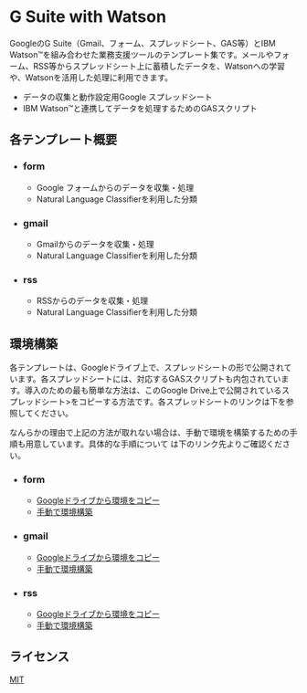 G Suite with Watson
============================================
GoogleのG Suite（Gmail、フォーム、スプレッドシート、GAS等）とIBM Watson™を組み合わせた業務支援ツールのテンプレート集です。メールやフォーム、RSS等からスプレッドシート上に蓄積したデータを、Watsonへの学習や、Watsonを活用した処理に利用できます。

- データの収集と動作設定用Google スプレッドシート  
- IBM Watson™と連携してデータを処理するためのGASスクリプト


## 各テンプレート概要
- ### form
	- Google フォームからのデータを収集・処理
	- Natural Language Classifierを利用した分類
- ### gmail
	- Gmailからのデータを収集・処理
	- Natural Language Classifierを利用した分類
- ### rss
	- RSSからのデータを収集・処理
	- Natural Language Classifierを利用した分類

## 環境構築
各テンプレートは、Googleドライブ上で、スプレッドシートの形で公開されています。各スプレッドシートには、対応するGASスクリプトも内包されています。導入のための最も簡単な方法は、このGoogle Drive上で公開されているスプレッドシート>をコピーする方法です。各スプレッドシートのリンクは下を参照してください。

なんらかの理由で上記の方法が取れない場合は、手動で環境を構築するための手順も用意しています。具体的な手順について
は下のリンク先よりご確認ください。
- ### form
	- [Googleドライブから環境をコピー](https://drive.google.com/drive/folders/0B_L8p3LDeJqLb2tNVXVXMFpKcjg)
	- [手動で環境構築](https://github.com/softbank-developer/gsuite_with_watson/tree/master/form)
- ### gmail
	- [Googleドライブから環境をコピー](https://drive.google.com/drive/folders/0B_L8p3LDeJqLb2tNVXVXMFpKcjg)
	- [手動で環境構築](https://github.com/softbank-developer/gsuite_with_watson/tree/master/gmail)
- ### rss
	- [Googleドライブから環境をコピー](https://github.com/softbank-developer/gsuite_with_watson/tree/master/rss)
	- [手動で環境構築](https://github.com/softbank-developer/gsuite_with_watson/tree/master/rss)


## ライセンス
[MIT](https://accounts.google.com/https://github.com/softbank-developer/gsuite_with_watson/blob/master/LICENSE)
